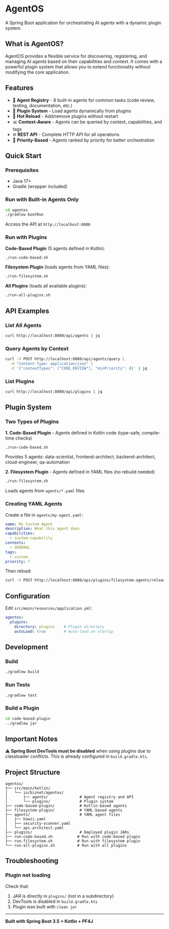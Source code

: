 # AgentOS

A Spring Boot application for orchestrating AI agents with a dynamic plugin system.

## What is AgentOS?

AgentOS provides a flexible service for discovering, registering, and managing AI agents based on their capabilities and context. It comes with a powerful plugin system that allows you to extend functionality without modifying the core application.

## Features

- 🤖 **Agent Registry** - 8 built-in agents for common tasks (code review, testing, documentation, etc.)
- 🔌 **Plugin System** - Load agents dynamically from plugins
- 🔄 **Hot Reload** - Add/remove plugins without restart
- 📊 **Context-Aware** - Agents can be queried by context, capabilities, and tags
- 🌐 **REST API** - Complete HTTP API for all operations
- 🎯 **Priority-Based** - Agents ranked by priority for better orchestration

## Quick Start

### Prerequisites

- Java 17+
- Gradle (wrapper included)

### Run with Built-in Agents Only

```bash
cd agentos
./gradlew bootRun
```

Access the API at `http://localhost:8080`

### Run with Plugins

**Code-Based Plugin** (5 agents defined in Kotlin):
```bash
./run-code-based.sh
```

**Filesystem Plugin** (loads agents from YAML files):
```bash
./run-filesystem.sh
```

**All Plugins** (loads all available plugins):
```bash
./run-all-plugins.sh
```

## API Examples

### List All Agents

```bash
curl http://localhost:8080/api/agents | jq
```

### Query Agents by Context

```bash
curl -X POST http://localhost:8080/api/agents/query \
  -H "Content-Type: application/json" \
  -d '{"contextTypes": ["CODE_REVIEW"], "minPriority": 8}' | jq
```

### List Plugins

```bash
curl http://localhost:8080/api/plugins | jq
```

## Plugin System

### Two Types of Plugins

**1. Code-Based Plugin** - Agents defined in Kotlin code (type-safe, compile-time checks)
```bash
./run-code-based.sh
```
Provides 5 agents: data-scientist, frontend-architect, backend-architect, cloud-engineer, qa-automation

**2. Filesystem Plugin** - Agents defined in YAML files (no rebuild needed)
```bash
./run-filesystem.sh
```
Loads agents from `agents/*.yaml` files

### Creating YAML Agents

Create a file in `agents/my-agent.yaml`:

```yaml
name: My Custom Agent
description: What this agent does
capabilities:
  - custom-capability
contexts:
  - GENERAL
tags:
  - custom
priority: 7
```

Then reload:
```bash
curl -X POST http://localhost:8080/api/plugins/filesystem-agents/reload
```

## Configuration

Edit `src/main/resources/application.yml`:

```yaml
agentos:
  plugins:
    directory: plugins    # Plugin directory
    autoLoad: true        # Auto-load on startup
```

## Development

### Build

```bash
./gradlew build
```

### Run Tests

```bash
./gradlew test
```

### Build a Plugin

```bash
cd code-based-plugin
../gradlew jar
```

## Important Notes

⚠️ **Spring Boot DevTools must be disabled** when using plugins due to classloader conflicts. This is already configured in `build.gradle.kts`.

## Project Structure

```
agentos/
├── src/main/kotlin/
│   └── io/biznet/agentos/
│       ├── agents/              # Agent registry and API
│       └── plugins/             # Plugin system
├── code-based-plugin/           # Kotlin-based agents
├── filesystem-plugin/           # YAML-based agents
├── agents/                      # YAML agent files
│   ├── howzi.yaml
│   ├── security-scanner.yaml
│   └── api-architect.yaml
├── plugins/                     # Deployed plugin JARs
├── run-code-based.sh           # Run with code-based plugin
├── run-filesystem.sh           # Run with filesystem plugin
└── run-all-plugins.sh          # Run with all plugins
```

## Troubleshooting

### Plugin not loading

Check that:
1. JAR is directly in `plugins/` (not in a subdirectory)
2. DevTools is disabled in `build.gradle.kts`
3. Plugin was built with `clean jar`

---

**Built with Spring Boot 3.5 + Kotlin + PF4J**

